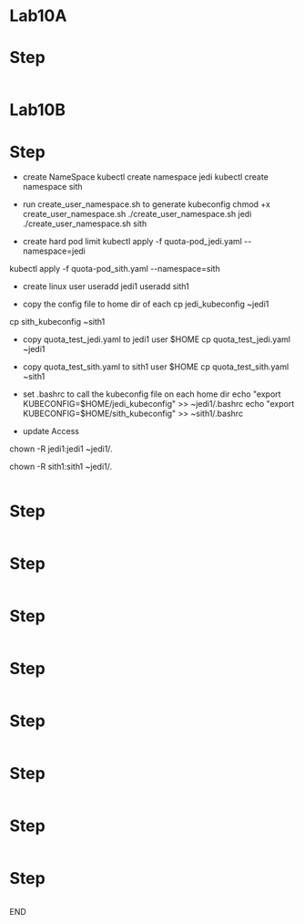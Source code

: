 # Lab10A
# Step 



```sh

```


# Lab10B
# Step 

* create NameSpace 
kubectl create namespace jedi
kubectl create namespace sith 


* run create_user_namespace.sh to generate kubeconfig 
chmod +x create_user_namespace.sh
./create_user_namespace.sh jedi
./create_user_namespace.sh sith


* create hard pod limit 
kubectl apply -f quota-pod_jedi.yaml --namespace=jedi 

kubectl apply -f quota-pod_sith.yaml --namespace=sith


* create linux user 
useradd jedi1 
useradd sith1

* copy the config file to home dir of each 
cp jedi_kubeconfig   ~jedi1 

cp sith_kubeconfig   ~sith1 


* copy quota_test_jedi.yaml to jedi1 user $HOME
cp quota_test_jedi.yaml  ~jedi1

* copy quota_test_sith.yaml to sith1 user $HOME
cp quota_test_sith.yaml  ~sith1


* set .bashrc to call the kubeconfig file on each home dir 
echo "export KUBECONFIG=$HOME/jedi_kubeconfig"  >> ~jedi1/.bashrc 
echo "export KUBECONFIG=$HOME/sith_kubeconfig"  >> ~sith1/.bashrc 

* update Access

chown -R jedi1:jedi1  ~jedi1/*.* 

chown -R sith1:sith1  ~jedi1/*.*



```sh

```

# Step 


```sh

```

# Step 

```sh

```

# Step

```sh


```

# Step


```sh

```

# Step

```sh

```

# Step


```sh

```



# Step

```sh

```

# Step



```sh

```

END